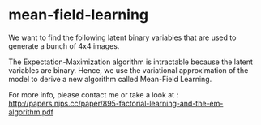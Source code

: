 # mean-field-learning

We want to find the following latent binary variables that are used to generate a bunch of 4x4 images.

The Expectation-Maximization algorithm is intractable because the latent variables are binary.
Hence, we use the variational approximation of the model to derive a new algorithm called Mean-Field Learning.

For more info, please contact me or take a look at :
http://papers.nips.cc/paper/895-factorial-learning-and-the-em-algorithm.pdf
